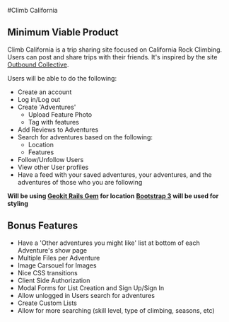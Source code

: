 #Climb California

## Minimum Viable Product
Climb California is a trip sharing site focused on California Rock Climbing. Users can post and share trips with their friends. It's inspired by the site [Outbound Collective](https://www.theoutbound.com/).

Users will be able to do the following: 

* Create an account
* Log in/Log out
* Create 'Adventures'
  * Upload Feature Photo
  * Tag with features
* Add Reviews to Adventures
* Search for adventures based on the following: 
  * Location
  * Features
* Follow/Unfollow Users
* View other User profiles
* Have a feed with your saved adventures, your adventures, and the adventures of those who you are following

__Will be using [Geokit Rails Gem](https://github.com/geokit/geokit-rails) for location__
__[Bootstrap 3](http://getbootstrap.com/) will be used for styling__
## Bonus Features 
* Have a 'Other adventures you might like' list at bottom of each Adventure's show page
* Multiple Files per Adventure
* Image Carsouel for Images
* Nice CSS transitions  
* Client Side Authorization 
* Modal Forms for List Creation and Sign Up/Sign In
* Allow unlogged in Users search for adventures 
* Create Custom Lists
* Allow for more searching (skill level, type of climbing, seasons, etc)